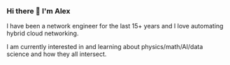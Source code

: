 ### Hi there 👋 I'm Alex

I have been a network engineer for the last 15+ years and I love automating hybrid cloud networking.

I am currently interested in and learning about physics/math/AI/data science and how they all intersect.
